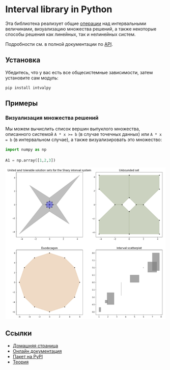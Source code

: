 # Interval library in Python

Эта библиотека реализует общие [операции](https://ru.wikipedia.org/wiki/Интервальная_арифметика) над интервальными 
величинами, визуализацию множества решений, а также некоторые способы решения как линейных, так и нелинейных систем.

Подробности см. в полной документации по [API](https://intvalpy.readthedocs.io/ru/latest/index.html).

## Установка

Убедитесь, что у вас есть все общесистемные зависимости, затем установите сам модуль:
```
pip install intvalpy
```

## Примеры

### Визуализация множества решений

Мы можем вычислить список вершин выпуклого множества, описанного системой ``A * x >= b`` (в случае точечных данных) или 
``A * x = b`` (в интервальном случае), а также визуализировать это множество:

```python
import numpy as np

A1 = np.array([1,2,3])
```
![SolSet](https://raw.githubusercontent.com/AndrosovAS/intvalpy/master/examples/SolSet.png)


Ссылки
-----

* [Домашняя страница](<https://github.com/Maestross/intvalpy>)
* [Онлайн документация](<https://intvalpy.readthedocs.io/ru/latest/#>)
* [Пакет на PyPI](<https://pypi.org/project/intvalpy/>)
* [Теория](<http://www.nsc.ru/interval/Library/InteBooks/SharyBook.pdf>)